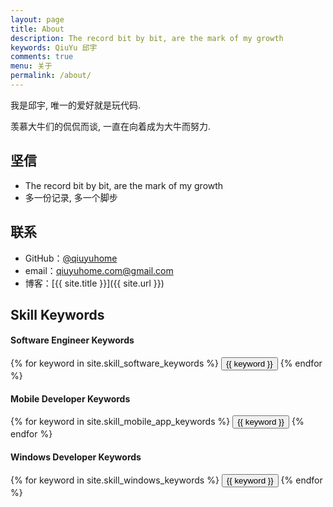 ```yaml
---
layout: page
title: About
description: The record bit by bit, are the mark of my growth
keywords: QiuYu 邱宇
comments: true
menu: 关于
permalink: /about/
---
```


我是邱宇, 唯一的爱好就是玩代码.

羡慕大牛们的侃侃而谈, 一直在向着成为大牛而努力. 

## 坚信

* The record bit by bit, are the mark of my growth
* 多一份记录, 多一个脚步

## 联系

* GitHub：[@qiuyuhome](https://github.com/qiuyuhome)
* email：qiuyuhome.com@gmail.com
* 博客：[{{ site.title }}]({{ site.url }})

## Skill Keywords

#### Software Engineer Keywords
<div class="btn-inline">
    {% for keyword in site.skill_software_keywords %}
    <button class="btn btn-outline" type="button">{{ keyword }}</button>
    {% endfor %}
</div>

#### Mobile Developer Keywords
<div class="btn-inline">
    {% for keyword in site.skill_mobile_app_keywords %}
    <button class="btn btn-outline" type="button">{{ keyword }}</button>
    {% endfor %}
</div>

#### Windows Developer Keywords
<div class="btn-inline">
    {% for keyword in site.skill_windows_keywords %}
    <button class="btn btn-outline" type="button">{{ keyword }}</button>
    {% endfor %}
</div>

